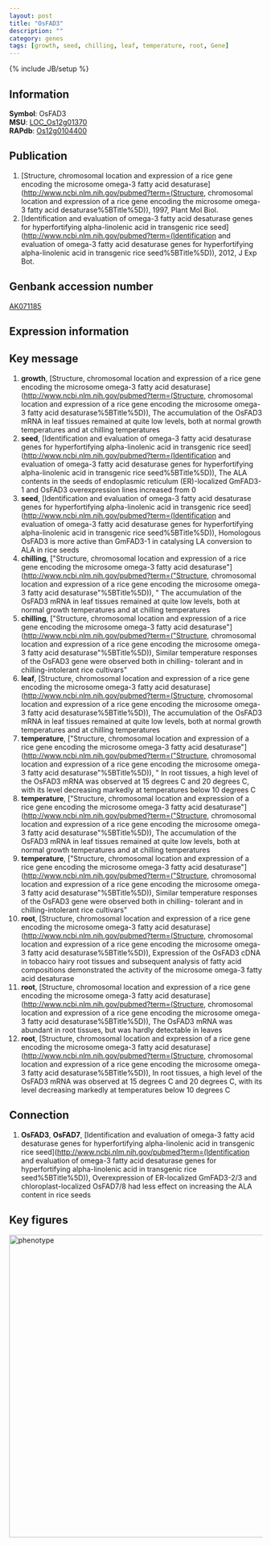 ```yaml
---
layout: post
title: "OsFAD3"
description: ""
category: genes
tags: [growth, seed, chilling, leaf, temperature, root, Gene]
---
```

{% include JB/setup %}

## Information
__Symbol__: OsFAD3  
__MSU__: [LOC_Os12g01370](http://rice.plantbiology.msu.edu/cgi-bin/ORF_infopage.cgi?orf=LOC_Os12g01370)  
__RAPdb__: [Os12g0104400](http://rapdb.dna.affrc.go.jp/viewer/gbrowse_details/irgsp1?name=Os12g0104400)  

## Publication
1. [Structure, chromosomal location and expression of a rice gene encoding the microsome omega-3 fatty acid desaturase](http://www.ncbi.nlm.nih.gov/pubmed?term=(Structure, chromosomal location and expression of a rice gene encoding the microsome omega-3 fatty acid desaturase%5BTitle%5D)), 1997, Plant Mol Biol.
2. [Identification and evaluation of omega-3 fatty acid desaturase genes for hyperfortifying alpha-linolenic acid in transgenic rice seed](http://www.ncbi.nlm.nih.gov/pubmed?term=(Identification and evaluation of omega-3 fatty acid desaturase genes for hyperfortifying alpha-linolenic acid in transgenic rice seed%5BTitle%5D)), 2012, J Exp Bot.

## Genbank accession number
[AK071185](http://www.ncbi.nlm.nih.gov/nuccore/AK071185)

## Expression information

## Key message
1. __growth__, [Structure, chromosomal location and expression of a rice gene encoding the microsome omega-3 fatty acid desaturase](http://www.ncbi.nlm.nih.gov/pubmed?term=(Structure, chromosomal location and expression of a rice gene encoding the microsome omega-3 fatty acid desaturase%5BTitle%5D)),  The accumulation of the OsFAD3 mRNA in leaf tissues remained at quite low levels, both at normal growth temperatures and at chilling temperatures
2. __seed__, [Identification and evaluation of omega-3 fatty acid desaturase genes for hyperfortifying alpha-linolenic acid in transgenic rice seed](http://www.ncbi.nlm.nih.gov/pubmed?term=(Identification and evaluation of omega-3 fatty acid desaturase genes for hyperfortifying alpha-linolenic acid in transgenic rice seed%5BTitle%5D)),  The ALA contents in the seeds of endoplasmic reticulum (ER)-localized GmFAD3-1 and OsFAD3 overexpression lines increased from 0
3. __seed__, [Identification and evaluation of omega-3 fatty acid desaturase genes for hyperfortifying alpha-linolenic acid in transgenic rice seed](http://www.ncbi.nlm.nih.gov/pubmed?term=(Identification and evaluation of omega-3 fatty acid desaturase genes for hyperfortifying alpha-linolenic acid in transgenic rice seed%5BTitle%5D)),  Homologous OsFAD3 is more active than GmFAD3-1 in catalysing LA conversion to ALA in rice seeds
4. __chilling__, ["Structure, chromosomal location and expression of a rice gene encoding the microsome omega-3 fatty acid desaturase"](http://www.ncbi.nlm.nih.gov/pubmed?term=("Structure, chromosomal location and expression of a rice gene encoding the microsome omega-3 fatty acid desaturase"%5BTitle%5D)), " The accumulation of the OsFAD3 mRNA in leaf tissues remained at quite low levels, both at normal growth temperatures and at chilling temperatures
5. __chilling__, ["Structure, chromosomal location and expression of a rice gene encoding the microsome omega-3 fatty acid desaturase"](http://www.ncbi.nlm.nih.gov/pubmed?term=("Structure, chromosomal location and expression of a rice gene encoding the microsome omega-3 fatty acid desaturase"%5BTitle%5D)),  Similar temperature responses of the OsFAD3 gene were observed both in chilling- tolerant and in chilling-intolerant rice cultivars"
6. __leaf__, [Structure, chromosomal location and expression of a rice gene encoding the microsome omega-3 fatty acid desaturase](http://www.ncbi.nlm.nih.gov/pubmed?term=(Structure, chromosomal location and expression of a rice gene encoding the microsome omega-3 fatty acid desaturase%5BTitle%5D)),  The accumulation of the OsFAD3 mRNA in leaf tissues remained at quite low levels, both at normal growth temperatures and at chilling temperatures
7. __temperature__, ["Structure, chromosomal location and expression of a rice gene encoding the microsome omega-3 fatty acid desaturase"](http://www.ncbi.nlm.nih.gov/pubmed?term=("Structure, chromosomal location and expression of a rice gene encoding the microsome omega-3 fatty acid desaturase"%5BTitle%5D)), " In root tissues, a high level of the OsFAD3 mRNA was observed at 15 degrees C and 20 degrees C, with its level decreasing markedly at temperatures below 10 degrees C
8. __temperature__, ["Structure, chromosomal location and expression of a rice gene encoding the microsome omega-3 fatty acid desaturase"](http://www.ncbi.nlm.nih.gov/pubmed?term=("Structure, chromosomal location and expression of a rice gene encoding the microsome omega-3 fatty acid desaturase"%5BTitle%5D)),  The accumulation of the OsFAD3 mRNA in leaf tissues remained at quite low levels, both at normal growth temperatures and at chilling temperatures
9. __temperature__, ["Structure, chromosomal location and expression of a rice gene encoding the microsome omega-3 fatty acid desaturase"](http://www.ncbi.nlm.nih.gov/pubmed?term=("Structure, chromosomal location and expression of a rice gene encoding the microsome omega-3 fatty acid desaturase"%5BTitle%5D)),  Similar temperature responses of the OsFAD3 gene were observed both in chilling- tolerant and in chilling-intolerant rice cultivars"
10. __root__, [Structure, chromosomal location and expression of a rice gene encoding the microsome omega-3 fatty acid desaturase](http://www.ncbi.nlm.nih.gov/pubmed?term=(Structure, chromosomal location and expression of a rice gene encoding the microsome omega-3 fatty acid desaturase%5BTitle%5D)),  Expression of the OsFAD3 cDNA in tobacco hairy root tissues and subsequent analysis of fatty acid compositions demonstrated the activity of the microsome omega-3 fatty acid desaturase
11. __root__, [Structure, chromosomal location and expression of a rice gene encoding the microsome omega-3 fatty acid desaturase](http://www.ncbi.nlm.nih.gov/pubmed?term=(Structure, chromosomal location and expression of a rice gene encoding the microsome omega-3 fatty acid desaturase%5BTitle%5D)),  The OsFAD3 mRNA was abundant in root tissues, but was hardly detectable in leaves
12. __root__, [Structure, chromosomal location and expression of a rice gene encoding the microsome omega-3 fatty acid desaturase](http://www.ncbi.nlm.nih.gov/pubmed?term=(Structure, chromosomal location and expression of a rice gene encoding the microsome omega-3 fatty acid desaturase%5BTitle%5D)),  In root tissues, a high level of the OsFAD3 mRNA was observed at 15 degrees C and 20 degrees C, with its level decreasing markedly at temperatures below 10 degrees C

## Connection
1. __OsFAD3__, __OsFAD7__, [Identification and evaluation of omega-3 fatty acid desaturase genes for hyperfortifying alpha-linolenic acid in transgenic rice seed](http://www.ncbi.nlm.nih.gov/pubmed?term=(Identification and evaluation of omega-3 fatty acid desaturase genes for hyperfortifying alpha-linolenic acid in transgenic rice seed%5BTitle%5D)),  Overexpression of ER-localized GmFAD3-2/3 and chloroplast-localized OsFAD7/8 had less effect on increasing the ALA content in rice seeds

## Key figures
<img src="http://ricencode.github.io/images/OsFAD3.pheno.png" alt="phenotype"  style="width: 600px;"/>



